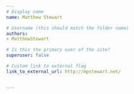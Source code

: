 ```yaml
---
# Display name
name: Matthew Stewart

# Username (this should match the folder name)
authors:
- MatthewStewart

# Is this the primary user of the site?
superuser: false

# Custom link to external flag
link_to_external_url: http://mpstewart.net/


---
```

